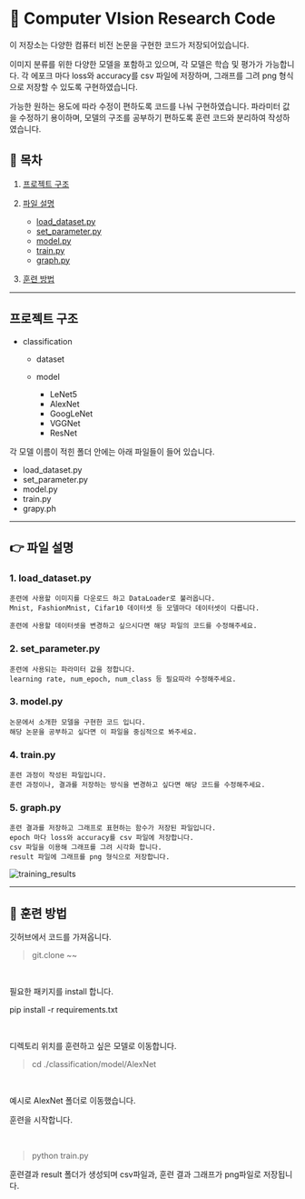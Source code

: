 # 📌 Computer VIsion Research Code

이 저장소는 다양한 컴퓨터 비전 논문을 구현한 코드가 저장되어있습니다. 

이미지 분류를 위한 다양한 모델을 포함하고 있으며, 각 모델은 학습 및 평가가 가능합니다.
각 에포크 마다 loss와 accuracy를 csv 파일에 저장하며, 그래프를 그려 png 형식으로 저장할 수 있도록 구현하였습니다.

가능한 원하는 용도에 따라 수정이 편하도록 코드를 나눠 구현하였습니다.
파라미터 값을 수정하기 용이하며, 모델의 구조를 공부하기 편하도록 훈련 코드와 분리하여 작성하였습니다.

## 📢 목차

1. [프로젝트 구조](#프로젝트-구조)

2. [파일 설명](#파일-설명)
    - [load_dataset.py](#load_dataset.py)
    - [set_parameter.py](#set_parameter.py)
    - [model.py](#model.py)
    - [train.py](#train.py)
    - [graph.py](#graph.py)
3. [훈련 방법](#훈련-방법)

-----

## 프로젝트 구조

- classification
    - dataset

    - model
        - LeNet5
        - AlexNet
        - GoogLeNet
        - VGGNet
        - ResNet

각 모델 이름이 적힌 폴더 안에는 아래 파일들이 들어 있습니다.

- load_dataset.py
- set_parameter.py
- model.py
- train.py
- grapy.ph

-----

## 👉 파일 설명

### 1. load_dataset.py

    훈련에 사용할 이미지를 다운로드 하고 DataLoader로 불러옵니다.
    Mnist, FashionMnist, Cifar10 데이터셋 등 모델마다 데이터셋이 다릅니다.

    훈련에 사용할 데이터셋을 변경하고 싶으시다면 해당 파일의 코드를 수정해주세요.

### 2. set_parameter.py

    훈련에 사용되는 파라미터 값을 정합니다.
    learning rate, num_epoch, num_class 등 필요따라 수정해주세요.

### 3. model.py

    논문에서 소개한 모델을 구현한 코드 입니다.
    해당 논문을 공부하고 싶다면 이 파일을 중심적으로 봐주세요.

### 4. train.py

    훈련 과정이 작성된 파일입니다.
    훈련 과정이나, 결과를 저장하는 방식을 변경하고 싶다면 해당 코드를 수정해주세요.

### 5. graph.py

    훈련 결과를 저장하고 그래프로 표현하는 함수가 저장된 파일입니다.
    epoch 마다 loss와 accuracy를 csv 파일에 저장합니다.
    csv 파일을 이용해 그래프를 그려 시각화 합니다.
    result 파일에 그래프를 png 형식으로 저장합니다.

![training_results](https://github.com/user-attachments/assets/6edc9b4b-1883-4e8b-b7d7-4d986d2eec56)


-----

## 📌 훈련 방법

깃허브에서 코드를 가져옵니다.

> git.clone ~~

<br>

필요한 패키지를 install 합니다.

pip install -r requirements.txt

<br>

디렉토리 위치를 훈련하고 싶은 모델로 이동합니다.

> cd ./classification/model/AlexNet

<br>

예시로 AlexNet 폴더로 이동했습니다.

훈련을 시작합니다.

<br>

> python train.py

훈련결과 result 폴더가 생성되며 csv파일과, 훈련 결과 그래프가 png파일로 저장됩니다.

